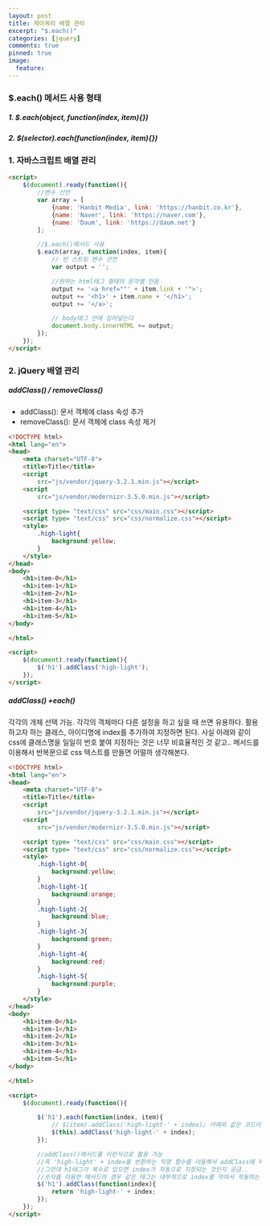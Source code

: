 ```yaml
---
layout: post
title: 제이쿼리 배열 관리
excerpt: "$.each()"
categories: [jquery]
comments: true
pinned: true
image:
  feature: 
---
```


### $.each() 메서드 사용 형태

##### 1. $.each(object, function(index, item){})
##### 2. $(selector).each(function(index, item){})

### 1. 자바스크립트 배열 관리

~~~html
<script>
    $(document).ready(function(){
        //변수 선언
        var array = [
            {name: 'Hanbit Media', link: 'https://hanbit.co.kr'},
            {name: 'Naver', link: 'https://naver.com'},
            {name: 'Daum', link: 'https://daum.net'}
        ];

        //$.each()메서드 사용
        $.each(array, function(index, item){
            // 빈 스트링 변수 선언
            var output = '';

            //원하는 html태그 형태의 문자열 만듬
            output += '<a href=""' + item.link + '">';
            output += '<h1>' + item.name + '</h1>';
            output += '</a>';

            // body태그 안에 집어넣는다
            document.body.innerHTML += output;
        });
    });
</script>
~~~

### 2. jQuery 배열 관리

##### addClass() / removeClass()

* addClass(): 문서 객체에 class 속성 추가
* removeClass(): 문서 객체에 class 속성 제거

~~~html
<!DOCTYPE html>
<html lang="en">
<head>
    <meta charset="UTF-8">
    <title>Title</title>
    <script
        src="js/vendor/jquery-3.2.1.min.js"></script>
    <script
        src="js/vendor/modernizr-3.5.0.min.js"></script>

    <script type= "text/css" src="css/main.css"></script>
    <script type= "text/css" src="css/normalize.css"></script>
    <style>
        .high-light{
            background:yellow;
        }
    </style>
</head>
<body>
    <h1>item-0</h1>
    <h1>item-1</h1>
    <h1>item-2</h1>
    <h1>item-3</h1>
    <h1>item-4</h1>
    <h1>item-5</h1>
</body>

</html>

<script>
    $(document).ready(function(){
        $('h1').addClass('high-light');
    });
</script>

~~~

##### addClass() +each()

각각의 개체 선택 가능. 각각의 객체마다 다른 설정을 하고 싶을 때 쓰면 유용하다. 활용하고자 하는 클래스, 아이디명에 index를 추가하여 지정하면 된다. 사실 아래와 같이 css에 클래스명을 일일히 번호 붙여 지정하는 것은 너무 비효율적인 것 같고.. 메서드를 이용해서 반복문으로 css 텍스트를 만들면 어떨까 생각해본다.

~~~html
<!DOCTYPE html>
<html lang="en">
<head>
    <meta charset="UTF-8">
    <title>Title</title>
    <script
        src="js/vendor/jquery-3.2.1.min.js"></script>
    <script
        src="js/vendor/modernizr-3.5.0.min.js"></script>

    <script type= "text/css" src="css/main.css"></script>
    <script type= "text/css" src="css/normalize.css"></script>
    <style>
        .high-light-0{
            background:yellow;
        }
        .high-light-1{
            background:orange;
        }
        .high-light-2{
            background:blue;
        }
        .high-light-3{
            background:green;
        }
        .high-light-4{
            background:red;
        }
        .high-light-5{
            background:purple;
        }
    </style>
</head>
<body>
    <h1>item-0</h1>
    <h1>item-1</h1>
    <h1>item-2</h1>
    <h1>item-3</h1>
    <h1>item-4</h1>
    <h1>item-5</h1>
</body>

</html>

<script>
    $(document).ready(function(){

        $('h1').each(function(index, item){
            // $(item).addClass('high-light-' + index); 아래와 같은 코드이나, this를 더 많이 쓴다.
            $(this).addClass('high-light-' + index);
        });

        //addClass()메서드를 이런식으로 활용 가능
        //즉 'high-light' + index를 반환하는 익명 함수를 이용해서 addClass에 매개변수로 넘기는 것.
        //그런데 h1태그가 복수로 있으면 index가 자동으로 지정되는 것인지 궁금..
        //숫자를 이용한 메서드의 경우 같은 태그는 내부적으로 index를 먹여서 작동하는 것이 맞는 듯 하다.
        $('h1').addClass(function(index){
            return 'high-light-' + index;
        });
    });
</script>
~~~
